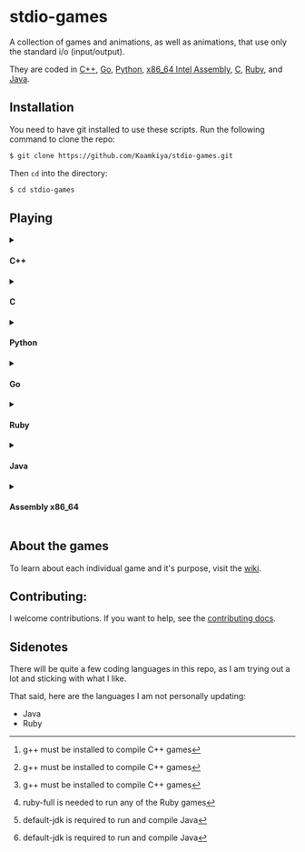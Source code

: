 # stdio-games

A collection of games and animations, as well as animations, that use only the standard i/o (input/output).

They are coded in [C++](https://devdocs.io/cpp/), [Go](https://go.dev/), [Python](https://docs.python.org/), [x86_64 Intel Assembly](https://web.stanford.edu/class/cs107/guide/x86-64.html), [C](https://devdocs.io/c/), [Ruby](https://ruby-lang.org/), and [Java](https://java.com/).

## Installation

You need to have git installed to use these scripts. Run the following command to clone the repo:

```bash
$ git clone https://github.com/Kaamkiya/stdio-games.git
```

Then `cd` into the directory:

```bash
$ cd stdio-games
```

## Playing

<details>
<summary><h4>C++</h4></summary>

To play the C++ games, you have to `cd` into the `cpp` folder. 

Then, run the following command to compile[^1] a game:

```bash
$ g++ -o a.out <GAME>.cpp
```

Don't forget to replace `<GAME>` with one of the files.

To run the code, type the follwing command and hit enter:

```bash
$ ./a.out
```

This will tell the terminal/command prompt to execute the compiled code. That's it!
</details>

<details>
<summary><h4>C</h4></summary>

To play the C games, you have to `cd` into the `c` directory. 

```bash
$ cd c
```

Then, run the following command to compile[^1] a game:

```bash
$ gcc -o a.out <GAME>.c
```

Don't forget to replace `<GAME>` with one of the files.

To run the code, type the follwing command and hit enter:

```bash
$ ./a.out
```

This will tell the terminal/command prompt to execute the compiled code. That's it!
</details>

<details>
<summary><h4>Python</h4></summary>

The first step is to `cd` into the folder:

```bash
$ cd python
```

Then use the `python` (or maybe on your device it's `python3`) command to run the Python games:

```bash
$ python <FILE>.py
```

It should start running the code!
</details>

<details>
<summary><h4>Go</h4></summary>

To play the Golang games, you have to `cd` into the `go` directory. 

Then, run the following command to compile[^1] a game:

```bash
$ go build <GAME>.go
```

Don't forget to replace `<GAME>` with one of the files.

To run the code, type the follwing command and hit enter:

```bash
$ ./<GAME>
```

This will tell the terminal/command prompt to execute the compiled code. That's it!
</details>

<details>
<summary><h4>Ruby</h4></summary>

To run the Ruby games, `cd` into the directory:

```bash
$ cd ruby
```

Then use the `ruby` command[^3] to run the code:

```bash
$ ruby <FILE>.rb
```

Make sure to replace `<FILE>` with one of the files in the folder!
</details>

<details>
<summary><h4>Java</h4></summary>

To run the Java games, `cd` into the folder:

```bash
$ cd java
```

Then run the following command to compile[^4] the code for a file:

```bash
$ javac <FILE>.java
```

Remember to replace `<FILE>` with the name of one of the files in the directory!

To execute the compiled code, run the following command[^4]:

```bash
$ java <FILE>
```

Where `<FILE>` is the name of the file you compiled. 
</details>

<details>
<summary><h4>Assembly x86_64</h4></summary>
This is the most complex, so I've saved it for last. 

You first have to switch in to the `asm` directory:

```bash
$ cd asm
```

Then, use the `nasm` command to compile to an object file:

```bash
$ nasm -f elf64 -o a.o <FILE>.asm
```

Then, use the `ld` command to compile into byte code:

```bash
$ ld -o a.out a.o
```

Finally, run the compiled code:

```bash
$ ./a.out
```

Have fun!
</details>

## About the games

To learn about each individual game and it's purpose, visit the [wiki](https://github.com/Kaamkiya/stdio-games/wiki).

## Contributing:

I welcome contributions. If you want to help, see the [contributing docs](.github/CONTRIBUTING.md).

## Sidenotes

There will be quite a few coding languages in this repo, as I am trying out a lot and sticking with what I like.

That said, here are the languages I am not personally updating:

* Java
* Ruby

[^1]: g++ must be installed to compile C++ games
[^2]: python is needed to run the Python projects
[^3]: ruby-full is needed to run any of the Ruby games
[^4]: default-jdk is required to run and compile Java
[^5]: golang >=1.21 is required for exuction and compilation of Golang
